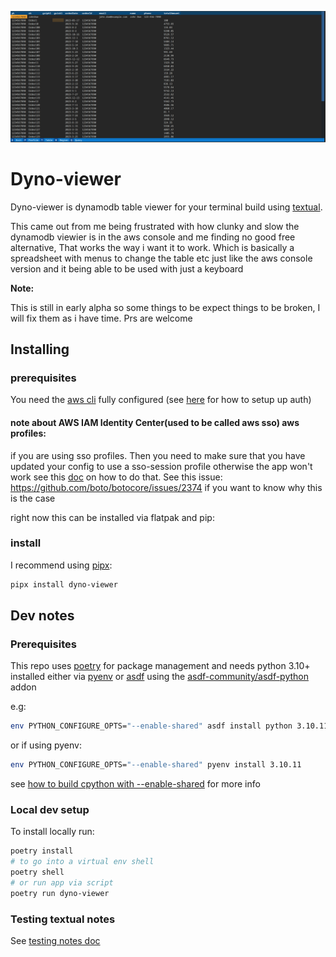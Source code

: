 ![screenshot](dyno-viewer-screenshot.png)
# Dyno-viewer

Dyno-viewer is dynamodb table viewer for your terminal build using [textual](https://github.com/Textualize/textual). 

This came out from me being frustrated with how clunky and slow the dynamodb viewier is in the aws console and me finding no good free alternative, That works the way i want it to work. 
Which is basically a spreadsheet with menus to change the table etc just like the aws console version and it being able to be used with just a keyboard


**Note:**

This is still in early alpha so some things to be expect things to be broken, I will fix them as i have time. Prs are welcome 

## Installing

### prerequisites

You need the [aws cli](https://aws.amazon.com/cli/) fully configured (see [here](https://docs.aws.amazon.com/cli/latest/userguide/cli-chap-authentication.html) for how to setup up auth) 

#### note about AWS IAM Identity Center(used to be called aws sso) aws profiles:

if you are using sso profiles. Then you need to make sure that you have updated your config to use a sso-session profile otherwise the app won't work see this [doc](https://docs.aws.amazon.com/cli/latest/userguide/sso-configure-profile-token.html) on how to do that. See this issue: https://github.com/boto/botocore/issues/2374 if you want to know why this is the case 

right now this can be installed via flatpak and pip:

### install

I recommend using [pipx](https://github.com/pypa/pipx):

```bash
pipx install dyno-viewer
```

## Dev notes

### Prerequisites

This repo uses [poetry](https://python-poetry.org/docs/) for package management and needs python 3.10+ installed either via [pyenv](https://github.com/pyenv/pyenv)
or [asdf](https://asdf-vm.com/) using the [asdf-community/asdf-python](https://github.com/asdf-community/asdf-python) addon

e.g:

```bash
env PYTHON_CONFIGURE_OPTS="--enable-shared" asdf install python 3.10.11
```
or if using pyenv:

```bash
env PYTHON_CONFIGURE_OPTS="--enable-shared" pyenv install 3.10.11
```

see [how to build cpython with --enable-shared](https://github.com/pyenv/pyenv/wiki#how-to-build-cpython-with---enable-shared) for more info

### Local dev setup

To install locally run:
```bash
poetry install
# to go into a virtual env shell 
poetry shell
# or run app via script
poetry run dyno-viewer
```

### Testing textual notes

See [testing notes doc](docs/testing-textual.md)

